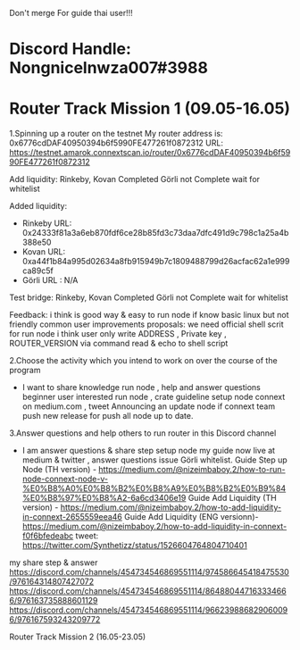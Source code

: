 Don't merge For guide thai user!!!


# Discord Handle: Nongnicelnwza007#3988

# Router Track Mission 1 (09.05-16.05)

1.Spinning up a router on the testnet
My router address is: 0x6776cdDAF40950394b6f5990FE477261f0872312
URL: https://testnet.amarok.connextscan.io/router/0x6776cdDAF40950394b6f5990FE477261f0872312

Add liquidity:
Rinkeby, Kovan  Completed
Görli  not Complete wait for whitelist

Added liquidity:
- Rinkeby URL: 0x24333f81a3a6eb870fdf6ce28b85fd3c73daa7dfc491d9c798c1a25a4b388e50
- Kovan URL: 0xa44f1b84a995d02634a8fb915949b7c1809488799d26acfac62a1e999ca89c5f
- Görli URL : N/A

Test bridge:
Rinkeby, Kovan  Completed
Görli  not Complete wait for whitelist

Feedback: i think is good way & easy to run node if know basic linux but not friendly common user
improvements proposals: we need official shell scrit for run node i think user only write ADDRESS , Private key , ROUTER_VERSION  via command read & echo to shell script


2.Choose the activity which you intend to work on over the course of the program
- I want to share knowledge run node , help and answer questions beginner user interested run node , crate guideline setup node connext on medium.com , tweet Announcing an update node if connext team push new release for push all node up to date.

3.Answer questions and help others to run router in this Discord channel
- I am answer questions & share step setup node my guide now live at  medium & twitter , answer questions issue Görli whitelist.
Guide Step up Node (TH version) - https://medium.com/@nizeimbaboy.2/how-to-run-node-connext-node-v-%E0%B8%A0%E0%B8%B2%E0%B8%A9%E0%B8%B2%E0%B9%84%E0%B8%97%E0%B8%A2-6a6cd3406e19
Guide Add Liquidity (TH version) - https://medium.com/@nizeimbaboy.2/how-to-add-liquidity-in-connext-2655559eea46
Guide Add Liquidity (ENG versionn)- https://medium.com/@nizeimbaboy.2/how-to-add-liquidity-in-connext-f0f6bfedeabc
tweet: https://twitter.com/Synthetizz/status/1526604764804710401


my share step & answer
https://discord.com/channels/454734546869551114/974586645418475530/976164314807427072
https://discord.com/channels/454734546869551114/864880447163334666/976163735888601129
https://discord.com/channels/454734546869551114/966239886829060096/976167593243209772


Router Track Mission 2 (16.05-23.05)

